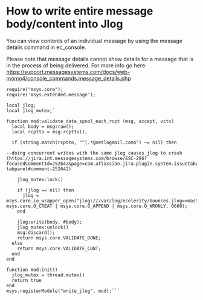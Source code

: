
# How to write entire message body/content into Jlog
You can view contents of an individual message by using the message details command in ec\_console. 

Please note that message details cannot show details for a message that is in the process of being delivered. For more info go here:
[https://support.messagesystems.com/docs/web-momo4/console_commands.message_details.php
]()

```local mod = {};
require("msys.core");
require('msys.extended.message');
  
local jlog;
local jlog_mutex;`
  
function mod:validate_data_spool_each_rcpt (msg, accept, vctx)
  local body = msg:raw();
  local rcptto = msg:rcptto();
  
  if (string.match(rcptto, "^|.*@netlogmail.com$") ~= nil) then
  
--doing concurrent writes with the same jlog causes jlog to crash (https://jira.int.messagesystems.com/browse/ESC-296?focusedCommentId=252642&page=com.atlassian.jira.plugin.system.issuetabpanels:comment-tabpanel#comment-252642)
    
    jlog_mutex:lock()
    
    if (jlog == nil) then
      jlog = msys.core.io_wrapper_open("jlog:///var/log/ecelerity/bounces.jlog=>master", msys.core.O_CREAT | msys.core.O_APPEND | msys.core.O_WRONLY, 0660);
    end
    
    jlog:write(body, #body);
    jlog_mutex:unlock()
    msg:discard();
    return msys.core.VALIDATE_DONE;
  else
    return msys.core.VALIDATE_CONT;
  end
end
  
function mod:init()
  jlog_mutex = thread.mutex()
  return true
end
msys.registerModule("write_jlog", mod);```